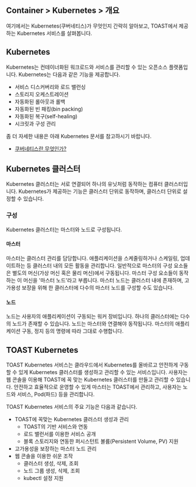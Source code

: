 ## Container > Kubernetes > 개요
여기에서는 Kubernetes(쿠버네티스)가 무엇인지 간략히 알아보고, TOAST에서 제공하는 Kubernetes 서비스를 살펴봅니다. 

## Kubernetes
Kubernetes는 컨테이너화된 워크로드와 서비스를 관리할 수 있는 오픈소스 플랫폼입니다. Kubernetes는 다음과 같은 기능을 제공합니다.
* 서비스 디스커버리와 로드 밸런싱
* 스토리지 오케스트레이션
* 자동화된 롤아웃과 롤백
* 자동화된 빈 패킹(bin packing)
* 자동화된 복구(self-healing)
* 시크릿과 구성 관리

좀 더 자세한 내용은 아래 Kubernetes 문서를 참고하시기 바랍니다.
* [쿠버네티스란 무엇인가?](https://kubernetes.io/ko/docs/concepts/overview/what-is-kubernetes/)

## Kubernetes 클러스터
Kubernetes 클러스터는 서로 연결되어 하나의 유닛처럼 동작하는 컴퓨터 클러스터입니다. Kubernetes가 제공하는 기능은 클러스터 단위로 동작하며, 클러스터 단위로 설정할 수 있습니다.

### 구성
Kubernetes 클러스터는 마스터와 노드로 구성됩니다.

#### 마스터
마스터는 클러스터 관리를 담당합니다. 애플리케이션을 스케줄링하거나 스케일링, 업데이트하는 등 클러스터 내의 모든 활동을 관리합니다. 일반적으로 마스터의 구성 요소들은 별도의 머신(가상 머신 혹은 물리 머신)에서 구동됩니다. 마스터 구성 요소들이 동작하는 이 머신을 '마스터 노드'라고 부릅니다. 마스터 노드는 클러스터 내에 존재하며, 고가용성 보장을 위해 한 클러스터에 다수의 마스터 노드를 구성할 수도 있습니다. 

#### 노드
노드는 사용자의 애플리케이션이 구동되는 워커 장비입니다. 하나의 클러스터에는 다수의 노드가 존재할 수 있습니다. 노드는 마스터와 연결해야 동작됩니다. 마스터의 애플리케이션 구동, 정지 등의 명령에 따라 그대로 수행합니다. 


## TOAST Kubernetes
TOAST Kubernetes 서비스는 클라우드에서 Kubernetes를 올바르고 안전하게 구동할 수 있게 Kubernetes 클러스터를 생성하고 관리할 수 있는 서비스입니다. 사용자는 웹 콘솔을 이용해 TOAST에 꼭 맞는 Kubernetes 클러스터를 만들고 관리할 수 있습니다. 안전하고 효율적으로 운영할 수 있게 마스터는 TOAST에서 관리하고, 사용자는 노드와 서비스, Pod(파드) 등을 관리합니다. 

TOAST Kubernetes 서비스의 주요 기능은 다음과 같습니다. 
* TOAST에 꼭맞는 Kubernetes 클러스터 생성과 관리
    * TOAST의 기반 서비스와 연동
    * 로드 밸런서를 이용한 서비스 공개
    * 블록 스토리지와 연동한 퍼시스턴트 볼륨(Persistent Volume, PV) 지원
* 고가용성을 보장하는 마스터 노드 관리
* 웹 콘솔을 이용한 쉬운 조작
    * 클러스터 생성, 삭제, 조회
    * 노드 그룹 생성, 삭제, 조회
    * kubectl 설정 지원
